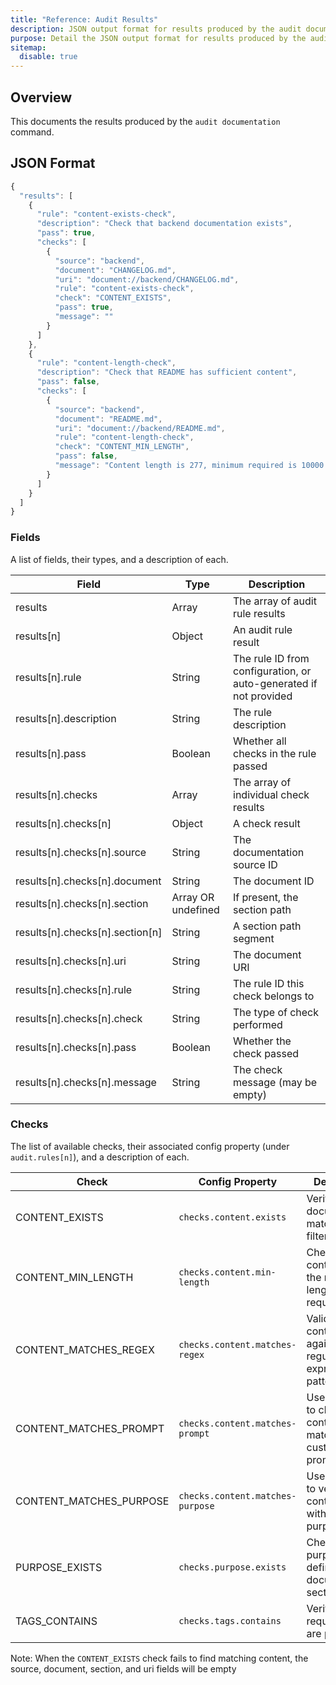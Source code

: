 ```yaml
---
title: "Reference: Audit Results"
description: JSON output format for results produced by the audit documentation command
purpose: Detail the JSON output format for results produced by the audit documentation command
sitemap:
  disable: true
---
```

## Overview
This documents the results produced by the `audit documentation` command.

## JSON Format
```js
{
  "results": [
    {
      "rule": "content-exists-check",
      "description": "Check that backend documentation exists",
      "pass": true,
      "checks": [
        {
          "source": "backend",
          "document": "CHANGELOG.md",
          "uri": "document://backend/CHANGELOG.md",
          "rule": "content-exists-check",
          "check": "CONTENT_EXISTS",
          "pass": true,
          "message": ""
        }
      ]
    },
    {
      "rule": "content-length-check",
      "description": "Check that README has sufficient content",
      "pass": false,
      "checks": [
        {
          "source": "backend",
          "document": "README.md",
          "uri": "document://backend/README.md",
          "rule": "content-length-check",
          "check": "CONTENT_MIN_LENGTH",
          "pass": false,
          "message": "Content length is 277, minimum required is 10000."
        }
      ]
    }
  ]
}
```

### Fields
A list of fields, their types, and a description of each.

| Field | Type | Description |
|-------|------|-------------|
| results | Array | The array of audit rule results |
| results[n] | Object | An audit rule result |
| results[n].rule | String | The rule ID from configuration, or auto-generated if not provided |
| results[n].description | String | The rule description |
| results[n].pass | Boolean | Whether all checks in the rule passed |
| results[n].checks | Array | The array of individual check results |
| results[n].checks[n] | Object | A check result |
| results[n].checks[n].source | String | The documentation source ID |
| results[n].checks[n].document | String | The document ID |
| results[n].checks[n].section | Array OR undefined | If present, the section path |
| results[n].checks[n].section[n] | String | A section path segment |
| results[n].checks[n].uri | String | The document URI |
| results[n].checks[n].rule | String | The rule ID this check belongs to |
| results[n].checks[n].check | String | The type of check performed |
| results[n].checks[n].pass | Boolean | Whether the check passed |
| results[n].checks[n].message | String | The check message (may be empty) |

### Checks
The list of available checks, their associated config property (under `audit.rules[n]`), and a description of each.

| Check | Config Property | Description |
|-------|-----------------|-------------|
| CONTENT_EXISTS | `checks.content.exists` | Verifies that documentation matching the filter exists |
| CONTENT_MIN_LENGTH | `checks.content.min-length` | Checks if content meets the minimum length requirement |
| CONTENT_MATCHES_REGEX | `checks.content.matches-regex` | Validates content against a regular expression pattern |
| CONTENT_MATCHES_PROMPT | `checks.content.matches-prompt` | Uses an LLM to check if content matches a custom prompt |
| CONTENT_MATCHES_PURPOSE | `checks.content.matches-purpose` | Uses an LLM to verify content aligns with its stated purpose |
| PURPOSE_EXISTS | `checks.purpose.exists` | Checks that a purpose is defined for the document or section |
| TAGS_CONTAINS | `checks.tags.contains` | Verifies required tags are present |

Note: When the `CONTENT_EXISTS` check fails to find matching content, the source, document, section, and uri fields will be empty